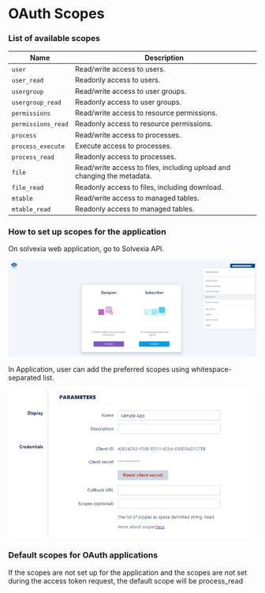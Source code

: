 # OAuth Scopes

### List of available scopes

| Name | Description |
| ------------- | ------------- |
| `user` | Read/write access to users. |
| `user_read` | Readonly access to users. |
| `usergroup` | Read/write access to user groups. |
| `usergroup_read` | Readonly access to user groups. |
| `permissions` | Read/write access to resource permissions. |
| `permissions_read` | Readonly access to resource permissions. |
| `process` | Read/write access to processes. |
| `process_execute` | Execute access to processes. |
| `process_read` | Readonly access to processes. |
| `file` | Read/write access to files, including upload and changing the metadata. |
| `file_read` | Readonly access to files, including download. |
| `mtable` | Read/write access to managed tables. |
| `mtable_read` | Readonly access to managed tables. |

### How to set up scopes for the application

On solvexia web application, go to Solvexia API. 

![oauthapp](home_screen.png)

In Application, user can add the preferred scopes using whitespace-separated list.

![oauthapp](sample_app.png)

### Default scopes for OAuth applications

If the scopes are not set up for the application and the scopes are not set during the access token request, the default scope will be process_read
